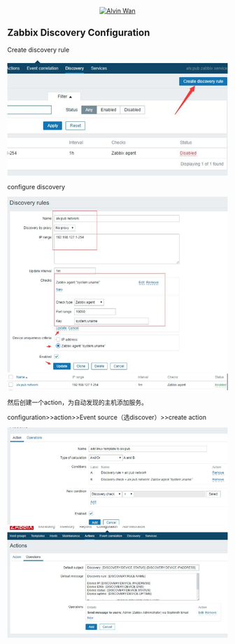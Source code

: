 <p align='center'> <a href='https://github.com/alvinwancn' target="_blank"> <img src='https://github.com/AlvinWanCN/life-record/raw/master/images/etlucency.png' alt='Alvin Wan' width=200></a></p>

## Zabbix Discovery Configuration

Create discovery rule 

<img src=../images/13.jpg>

configure discovery 

<img src=../images/14.jpg> 

<img src=../images/15.jpg>

然后创建一个action，为自动发现的主机添加服务。

configuration>>action>>Event source（选discover）>>create action

<img src=../images/16.jpg>

<img src=../images/17.jpg>

